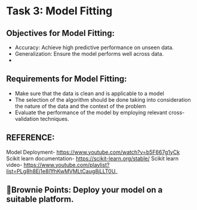 # Task 3: Model Fitting

## Objectives for Model Fitting:
- Accuracy: Achieve high predictive performance on unseen data.
- Generalization: Ensure the model performs well across data.
- 
## Requirements for Model Fitting:
- Make sure that the data is clean and is applicable to a model
- The selection of the algorithm should be done taking into consideration the nature of
the data and the context of the problem
- Evaluate the performance of the model by employing relevant cross-validation
techniques.

## REFERENCE: 
Model Deployment- https://www.youtube.com/watch?v=b5F667g1yCk
Scikit learn documentation- https://scikit-learn.org/stable/
Scikit learn video- https://www.youtube.com/playlist?list=PLg8h8Ej1e8l1fhKwMVMLtCaug8jLLT0U_

## 👏Brownie Points: Deploy your model on a suitable platform.
